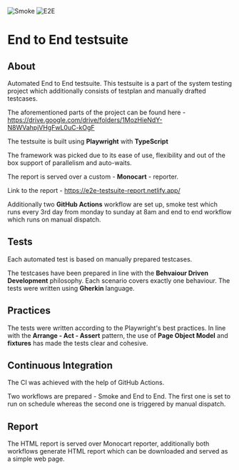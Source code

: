 ![Smoke](https://github.com/pgutx/e2e-testsuite/actions/workflows/smoke.yml/badge.svg) ![E2E](https://github.com/pgutx/e2e-testsuite/actions/workflows/e2e.yml/badge.svg) 

# End to End testsuite

## About
Automated End to End testsuite. This testsuite is a part of the system testing project which additionally consists of testplan and manually drafted testcases.

The aforementioned parts of the project can be found here - 
https://drive.google.com/drive/folders/1MozHieNdY-N8WVahpjVHgFwL0uC-kOgF

The testsuite is built using **Playwright** with **TypeScript**

The framework was picked due to its ease of use, flexibility and out of the box support of parallelism and auto-waits.

The report is served over a custom - **Monocart** - reporter.

Link to the report - 
https://e2e-testsuite-report.netlify.app/

Additionally two **GitHub Actions** workflow are set up, smoke test which runs every 3rd day from monday to sunday at 8am and end to end workflow which runs on manual dispatch.

## Tests

Each automated test is based on manually prepared testcases.

The testcases have been prepared in line with the **Behvaiour Driven Development** philosophy. Each scenario covers exactly one behaviour. The tests were written using **Gherkin** language.

## Practices

The tests were written according to the Playwright's best practices. In line with the **Arrange - Act - Assert** pattern, the use of **Page Object Model** and **fixtures** has made the tests clear and cohesive. 

## Continuous Integration

The CI was achieved with the help of GitHub Actions.

Two workflows are prepared - Smoke and End to End. The first one is set to run on schedule whereas the second one is triggered by manual dispatch.

## Report

The HTML report is served over Monocart reporter, additionally both workflows generate HTML report which can be downloaded and served as a simple web page.